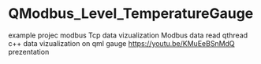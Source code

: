# QModbus_Level_TemperatureGauge
example projec modbus Tcp data vizualization Modbus data read qthread c++ data vizualization on qml gauge 
https://youtu.be/KMuEeBSnMdQ prezentation 
